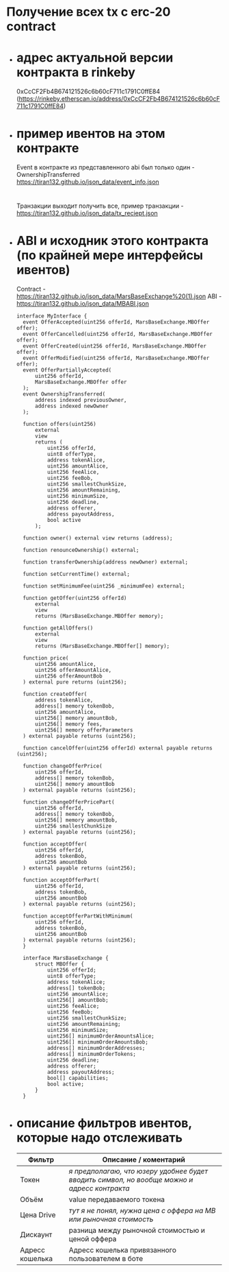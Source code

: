 # Получение всех tx с erc-20 contract  
- # адрес актуальной версии контракта в rinkeby
  0xCcCF2Fb4B674121526c6b60cF711c1791C0ffE84 (https://rinkeby.etherscan.io/address/0xCcCF2Fb4B674121526c6b60cF711c1791C0ffE84)
- # пример ивентов на этом контракте
  Event в контракте из представленного abi был только один - OwnershipTransferred
  https://tiran132.github.io/json_data/event_info.json
  #
  Транзакции выходит получить все, пример транзакции - https://tiran132.github.io/json_data/tx_reciept.json
    

- # ABI и исходник этого контракта (по крайней мере интерфейсы ивентов)

  Contract - https://tiran132.github.io/json_data/MarsBaseExchange%20(1).json
  ABI - https://tiran132.github.io/json_data/MBABI.json
  
  ```
  interface MyInterface {
    event OfferAccepted(uint256 offerId, MarsBaseExchange.MBOffer offer);
    event OfferCancelled(uint256 offerId, MarsBaseExchange.MBOffer offer);
    event OfferCreated(uint256 offerId, MarsBaseExchange.MBOffer offer);
    event OfferModified(uint256 offerId, MarsBaseExchange.MBOffer offer);
    event OfferPartiallyAccepted(
        uint256 offerId,
        MarsBaseExchange.MBOffer offer
    );
    event OwnershipTransferred(
        address indexed previousOwner,
        address indexed newOwner
    );

    function offers(uint256)
        external
        view
        returns (
            uint256 offerId,
            uint8 offerType,
            address tokenAlice,
            uint256 amountAlice,
            uint256 feeAlice,
            uint256 feeBob,
            uint256 smallestChunkSize,
            uint256 amountRemaining,
            uint256 minimumSize,
            uint256 deadline,
            address offerer,
            address payoutAddress,
            bool active
        );

    function owner() external view returns (address);

    function renounceOwnership() external;

    function transferOwnership(address newOwner) external;

    function setCurrentTime() external;

    function setMinimumFee(uint256 _minimumFee) external;

    function getOffer(uint256 offerId)
        external
        view
        returns (MarsBaseExchange.MBOffer memory);

    function getAllOffers()
        external
        view
        returns (MarsBaseExchange.MBOffer[] memory);

    function price(
        uint256 amountAlice,
        uint256 offerAmountAlice,
        uint256 offerAmountBob
    ) external pure returns (uint256);

    function createOffer(
        address tokenAlice,
        address[] memory tokenBob,
        uint256 amountAlice,
        uint256[] memory amountBob,
        uint256[] memory fees,
        uint256[] memory offerParameters
    ) external payable returns (uint256);

    function cancelOffer(uint256 offerId) external payable returns (uint256);

    function changeOfferPrice(
        uint256 offerId,
        address[] memory tokenBob,
        uint256[] memory amountBob
    ) external payable returns (uint256);

    function changeOfferPricePart(
        uint256 offerId,
        address[] memory tokenBob,
        uint256[] memory amountBob,
        uint256 smallestChunkSize
    ) external payable returns (uint256);

    function acceptOffer(
        uint256 offerId,
        address tokenBob,
        uint256 amountBob
    ) external payable returns (uint256);

    function acceptOfferPart(
        uint256 offerId,
        address tokenBob,
        uint256 amountBob
    ) external payable returns (uint256);

    function acceptOfferPartWithMinimum(
        uint256 offerId,
        address tokenBob,
        uint256 amountBob
    ) external payable returns (uint256);
    }
    
    interface MarsBaseExchange {
        struct MBOffer {
            uint256 offerId;
            uint8 offerType;
            address tokenAlice;
            address[] tokenBob;
            uint256 amountAlice;
            uint256[] amountBob;
            uint256 feeAlice;
            uint256 feeBob;
            uint256 smallestChunkSize;
            uint256 amountRemaining;
            uint256 minimumSize;
            uint256[] minimumOrderAmountsAlice;
            uint256[] minimumOrderAmountsBob;
            address[] minimumOrderAddresses;
            address[] minimumOrderTokens;
            uint256 deadline;
            address offerer;
            address payoutAddress;
            bool[] capabilities;
            bool active;
        }
    }
  ```

- # описание фильтров ивентов, которые надо отслеживать
    | Фильтр | Описание / коментарий |
    | ------ | ------ |
    | Токен | *я предполагаю, что юзеру удобнее будет вводить символ, но вообще можно и адресс контракта* |
    | Объём | value передаваемого токена |
    | Цена Drive | *тут я не понял, нужна цена с оффера на MB или рыночная стоимость* |
    | Дискаунт | разница между рыночной стоимостью и ценой оффера |
    | Адресс кошелька | Адресс кошелька привязанного пользователем в боте |

